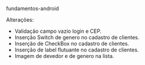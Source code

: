 fundamentos-android

Alterações:

- Validação campo vazio login e CEP.
- Inserção Switch de genero no cadastro de clientes.
- Inserção de CheckBox no cadastro de clientes.
- Inserção de label flutuante no cadastro de clientes.
- Imagem de devedor e de genero na lista.
